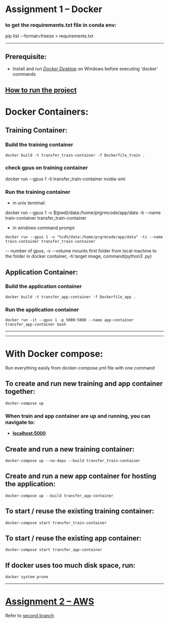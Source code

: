 # Assignment 1 – Docker

### to get the requirements.txt file in conda env:

pip list --format=freeze > requirements.txt

---

## Prerequisite:

- Install and run _[Docker Desktop](https://hub.docker.com/)_ on Windows before executing 'docker' commands

## [How to run the project](#to-create-and-run-new-training-and-app-container-together)

# Docker Containers:

## Training Container:

### Build the training container

```
docker build -t transfer_train-container -f Dockerfile_train .
```

### check gpus on training container

docker run --gpus 1 -ti transfer_train-container nvidia-smi

### Run the training container

- in unix terminal:

docker run --gpus 1 -v $(pwd)/data:/home/prgrmcode/app/data -ti --name train-container transfer_train-container

- in windows command prompt:

```
docker run --gpus 1 -v "%cd%/data:/home/prgrmcode/app/data" -ti --name train-container transfer_train-container
```

-- number of gpus, -v --volume mounts first folder from local machine to the folder in docker container, -ti target image, command(python3 .py)

## Application Container:

### Build the application container

```
docker build -t transfer_app-container -f Dockerfile_app .
```

### Run the application container

```
docker run -it --gpus 1 -p 5000:5000 --name app-container transfer_app-container bash
```

---

---

# With Docker compose:

Run everything easily from docker-compose.yml file with one command

## To create and run new training and app container together:

```
docker-compose up
```

### When train and app container are up and running, you can navigate to:

- **[localhost:5000](http://localhost:5000/)**

## Create and run a new training container:

```
docker-compose up --no-deps --build transfer_train-container
```

## Create and run a new app container for hosting the application:

```
docker-compose up --build transfer_app-container
```

## To start / reuse the existing training container:

```
docker-compose start transfer_train-container
```

## To start / reuse the existing app container:

```
docker-compose start transfer_app-container
```

## If docker uses too much disk space, run:

```
docker system prune
```

---

# [Assignment 2 – AWS](https://github.com/thomasmore-dn/ai-docker-prgrmcode/tree/Assignment2%E2%80%93AWS)

Refer to [second branch](https://github.com/thomasmore-dn/ai-docker-prgrmcode/tree/Assignment2%E2%80%93AWS)
